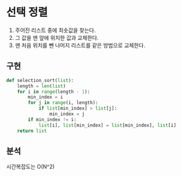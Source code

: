 # 선택 정렬

1. 주어진 리스트 중에 최솟값을 찾는다.
2. 그 값을 맨 앞에 위치한 값과 교체한다.
3. 맨 처음 위치를 뺀 나머지 리스트를 같은 방법으로 교체한다.

## 구현

```python
def selection_sort(list):
    length = len(list)
    for i in range(length - 1):
        min_index = i
        for j in range(i, length):
            if list[min_index] > list[j]:
                min_index = j
        if min_index != i:
            list[i], list[min_index] = list[min_index], list[i]
    return list
```

## 분석

시간복잡도는 O(N^2)
